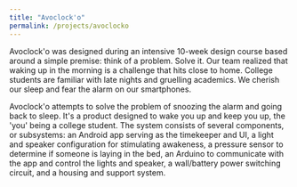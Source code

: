 ```yaml
---
title: "Avoclock'o"
permalink: /projects/avoclocko
---
```

Avoclock'o was designed during an intensive 10-week design course based around a simple premise: think of a problem. Solve it. Our team realized that waking up in the morning is a challenge that hits close to home. College students are familiar with late nights and gruelling academics. We cherish our sleep and fear the alarm on our smartphones.

Avoclock'o attempts to solve the problem of snoozing the alarm and going back to sleep. It's a product designed to wake you up and keep you up, the 'you' being a college student. The system consists of several components, or subsystems: an Android app serving as the timekeeper and UI, a light and speaker configuration for stimulating awakeness, a pressure sensor to determine if someone is laying in the bed, an Arduino to communicate with the app and control the lights and speaker, a wall/battery power switching circuit, and a housing and support system.